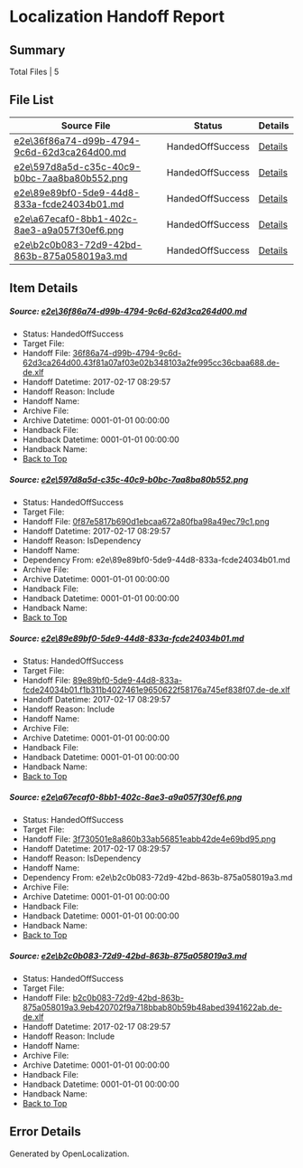 # <a name='report-top'></a> Localization Handoff Report

## Summary
 Total Files | 5

## File List
 Source File | Status | Details 
 ----------- | ------ | ------- 
 [e2e\36f86a74-d99b-4794-9c6d-62d3ca264d00.md](https://github.com/OpenLocalizationTestOrg/ol-test0/blob/5f9ef75c68b17508eff34571b420f0931b0f8711/e2e/36f86a74-d99b-4794-9c6d-62d3ca264d00.md) | HandedOffSuccess | [Details](#4610ee2cbcc9002c1ba9f70ac285b9d63e2c124c1)
 [e2e\597d8a5d-c35c-40c9-b0bc-7aa8ba80b552.png](https://github.com/OpenLocalizationTestOrg/ol-test0/blob/5f9ef75c68b17508eff34571b420f0931b0f8711/e2e/597d8a5d-c35c-40c9-b0bc-7aa8ba80b552.png) | HandedOffSuccess | [Details](#0f87e5817b690d1ebcaa672a80fba98a49ec79c12)
 [e2e\89e89bf0-5de9-44d8-833a-fcde24034b01.md](https://github.com/OpenLocalizationTestOrg/ol-test0/blob/5f9ef75c68b17508eff34571b420f0931b0f8711/e2e/89e89bf0-5de9-44d8-833a-fcde24034b01.md) | HandedOffSuccess | [Details](#ed351b1beeaaecb47fcfd7e84da5c59ddbd8d5453)
 [e2e\a67ecaf0-8bb1-402c-8ae3-a9a057f30ef6.png](https://github.com/OpenLocalizationTestOrg/ol-test0/blob/5f9ef75c68b17508eff34571b420f0931b0f8711/e2e/a67ecaf0-8bb1-402c-8ae3-a9a057f30ef6.png) | HandedOffSuccess | [Details](#3f730501e8a860b33ab56851eabb42de4e69bd954)
 [e2e\b2c0b083-72d9-42bd-863b-875a058019a3.md](https://github.com/OpenLocalizationTestOrg/ol-test0/blob/5f9ef75c68b17508eff34571b420f0931b0f8711/e2e/b2c0b083-72d9-42bd-863b-875a058019a3.md) | HandedOffSuccess | [Details](#b6d9201fa6afb72dd33a5ff190b130f281a06d935)

## Item Details
##### <a name='4610ee2cbcc9002c1ba9f70ac285b9d63e2c124c1'></a> Source: [e2e\36f86a74-d99b-4794-9c6d-62d3ca264d00.md](https://github.com/OpenLocalizationTestOrg/ol-test0/blob/5f9ef75c68b17508eff34571b420f0931b0f8711/e2e/36f86a74-d99b-4794-9c6d-62d3ca264d00.md)
* Status: HandedOffSuccess
* Target File: 
* Handoff File: [36f86a74-d99b-4794-9c6d-62d3ca264d00.43f81a07af03e02b348103a2fe995cc36cbaa688.de-de.xlf](https://github.com/OpenLocalizationTestOrg/ol-test4-handoff/blob/913a99f7cc31299fd6671a4d2aa52ec80ff4265c/ol-handoff/OpenLocalizationTestOrg/ol-test4-dede/xinjiang/ht/36f86a74-d99b-4794-9c6d-62d3ca264d00.43f81a07af03e02b348103a2fe995cc36cbaa688.de-de.xlf)
* Handoff Datetime: 2017-02-17 08:29:57
* Handoff Reason: Include
* Handoff Name: 
* Archive File: 
* Archive Datetime: 0001-01-01 00:00:00
* Handback File: 
* Handback Datetime: 0001-01-01 00:00:00
* Handback Name: 
* [Back to Top](#report-top)

##### <a name='0f87e5817b690d1ebcaa672a80fba98a49ec79c12'></a> Source: [e2e\597d8a5d-c35c-40c9-b0bc-7aa8ba80b552.png](https://github.com/OpenLocalizationTestOrg/ol-test0/blob/5f9ef75c68b17508eff34571b420f0931b0f8711/e2e/597d8a5d-c35c-40c9-b0bc-7aa8ba80b552.png)
* Status: HandedOffSuccess
* Target File: 
* Handoff File: [0f87e5817b690d1ebcaa672a80fba98a49ec79c1.png](https://github.com/OpenLocalizationTestOrg/ol-test4-handoff/blob/913a99f7cc31299fd6671a4d2aa52ec80ff4265c/ol-handoff/OpenLocalizationTestOrg/ol-test4-dede/xinjiang/ht/0f87e5817b690d1ebcaa672a80fba98a49ec79c1.png)
* Handoff Datetime: 2017-02-17 08:29:57
* Handoff Reason: IsDependency
* Handoff Name: 
* Dependency From: e2e\89e89bf0-5de9-44d8-833a-fcde24034b01.md
* Archive File: 
* Archive Datetime: 0001-01-01 00:00:00
* Handback File: 
* Handback Datetime: 0001-01-01 00:00:00
* Handback Name: 
* [Back to Top](#report-top)

##### <a name='ed351b1beeaaecb47fcfd7e84da5c59ddbd8d5453'></a> Source: [e2e\89e89bf0-5de9-44d8-833a-fcde24034b01.md](https://github.com/OpenLocalizationTestOrg/ol-test0/blob/5f9ef75c68b17508eff34571b420f0931b0f8711/e2e/89e89bf0-5de9-44d8-833a-fcde24034b01.md)
* Status: HandedOffSuccess
* Target File: 
* Handoff File: [89e89bf0-5de9-44d8-833a-fcde24034b01.f1b311b4027461e9650622f58176a745ef838f07.de-de.xlf](https://github.com/OpenLocalizationTestOrg/ol-test4-handoff/blob/913a99f7cc31299fd6671a4d2aa52ec80ff4265c/ol-handoff/OpenLocalizationTestOrg/ol-test4-dede/xinjiang/ht/89e89bf0-5de9-44d8-833a-fcde24034b01.f1b311b4027461e9650622f58176a745ef838f07.de-de.xlf)
* Handoff Datetime: 2017-02-17 08:29:57
* Handoff Reason: Include
* Handoff Name: 
* Archive File: 
* Archive Datetime: 0001-01-01 00:00:00
* Handback File: 
* Handback Datetime: 0001-01-01 00:00:00
* Handback Name: 
* [Back to Top](#report-top)

##### <a name='3f730501e8a860b33ab56851eabb42de4e69bd954'></a> Source: [e2e\a67ecaf0-8bb1-402c-8ae3-a9a057f30ef6.png](https://github.com/OpenLocalizationTestOrg/ol-test0/blob/5f9ef75c68b17508eff34571b420f0931b0f8711/e2e/a67ecaf0-8bb1-402c-8ae3-a9a057f30ef6.png)
* Status: HandedOffSuccess
* Target File: 
* Handoff File: [3f730501e8a860b33ab56851eabb42de4e69bd95.png](https://github.com/OpenLocalizationTestOrg/ol-test4-handoff/blob/913a99f7cc31299fd6671a4d2aa52ec80ff4265c/ol-handoff/OpenLocalizationTestOrg/ol-test4-dede/xinjiang/ht/3f730501e8a860b33ab56851eabb42de4e69bd95.png)
* Handoff Datetime: 2017-02-17 08:29:57
* Handoff Reason: IsDependency
* Handoff Name: 
* Dependency From: e2e\b2c0b083-72d9-42bd-863b-875a058019a3.md
* Archive File: 
* Archive Datetime: 0001-01-01 00:00:00
* Handback File: 
* Handback Datetime: 0001-01-01 00:00:00
* Handback Name: 
* [Back to Top](#report-top)

##### <a name='b6d9201fa6afb72dd33a5ff190b130f281a06d935'></a> Source: [e2e\b2c0b083-72d9-42bd-863b-875a058019a3.md](https://github.com/OpenLocalizationTestOrg/ol-test0/blob/5f9ef75c68b17508eff34571b420f0931b0f8711/e2e/b2c0b083-72d9-42bd-863b-875a058019a3.md)
* Status: HandedOffSuccess
* Target File: 
* Handoff File: [b2c0b083-72d9-42bd-863b-875a058019a3.9eb420702f9a718bbab80b59b48abed3941622ab.de-de.xlf](https://github.com/OpenLocalizationTestOrg/ol-test4-handoff/blob/913a99f7cc31299fd6671a4d2aa52ec80ff4265c/ol-handoff/OpenLocalizationTestOrg/ol-test4-dede/xinjiang/ht/b2c0b083-72d9-42bd-863b-875a058019a3.9eb420702f9a718bbab80b59b48abed3941622ab.de-de.xlf)
* Handoff Datetime: 2017-02-17 08:29:57
* Handoff Reason: Include
* Handoff Name: 
* Archive File: 
* Archive Datetime: 0001-01-01 00:00:00
* Handback File: 
* Handback Datetime: 0001-01-01 00:00:00
* Handback Name: 
* [Back to Top](#report-top)


## Error Details

Generated by OpenLocalization.
